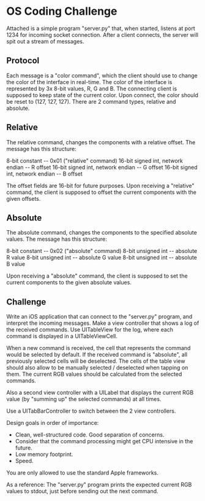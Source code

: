 OS Coding Challenge
===

Attached is a simple program "server.py" that, when started, listens at port 1234 for incoming socket connection.
After a client connects, the server will spit out a stream of messages.

Protocol
---

Each message is a "color command", which the client should use to change the color of the interface in real-time.
The color of the interface is represented by 3x 8-bit values, R, G and B.
The connecting client is supposed to keep state of the current color. Upon connect, the color should be reset to (127, 127, 127).
There are 2 command types, relative and absolute.

Relative
---
The relative command, changes the components with a relative offset.
The message has this structure:

8-bit constant 	                  -- 0x01 ("relative" command)
16-bit signed int, network endian -- R offset
16-bit signed int, network endian -- G offset
16-bit signed int, network endian -- B offset

The offset fields are 16-bit for future purposes.
Upon receiving a "relative" command, the client is supposed to offset the current components with the given offsets.


Absolute
---
The absolute command, changes the components to the specified absolute values.
The message has this structure:

8-bit constant 	   -- 0x02 ("absolute" command)
8-bit unsigned int -- absolute R value
8-bit unsigned int -- absolute G value
8-bit unsigned int -- absolute B value

Upon receiving a "absolute" command, the client is supposed to set the current components to the given absolute values.


Challenge
---

Write an iOS application that can connect to the "server.py" program, and interpret the incoming messages.
Make a view controller that shows a log of the received commands.
Use UITableView for the log, where each command is displayed in a UITableViewCell.

When a new command is received, the cell that represents the command would be selected by default.
If the received command is "absolute", all previously selected cells will be deselected.
The cells of the table view should also allow to be manually selected / deselected when tapping on them.
The current RGB values should be calculated from the selected commands.

Also a second view controller with a UILabel that displays the current RGB value (by "summing up" the selected commands) at all times.

Use a UITabBarController to switch between the 2 view controllers.

Design goals in order of importance:
- Clean, well-structured code. Good separation of concerns.
- Consider that the command processing might get CPU intensive in the future.
- Low memory footprint.
- Speed.

You are only allowed to use the standard Apple frameworks.

As a reference: The "server.py" program prints the expected current RGB values to stdout, just before sending out the next command.
